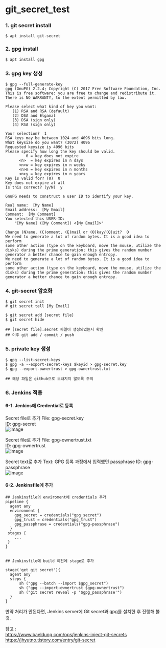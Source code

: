 # git_secret_test


### 1. git secret install


```
$ apt install git-secret
```

###  2. gpg install
```
$ apt install gpg
```

### 3. gpg key 생성
```
$ gpg --full-generate-key
gpg (GnuPG) 2.2.4; Copyright (C) 2017 Free Software Foundation, Inc.
This is free software: you are free to change and redistribute it.
There is NO WARRANTY, to the extent permitted by law.

Please select what kind of key you want:
   (1) RSA and RSA (default)
   (2) DSA and Elgamal
   (3) DSA (sign only)
   (4) RSA (sign only)

Your selection?  1 
RSA keys may be between 1024 and 4096 bits long.
What keysize do you want? (3072) 4096
Requested keysize is 4096 bits
Please specify how long the key should be valid.
         0 = key does not expire
      <n>  = key expires in n days
      <n>w = key expires in n weeks
      <n>m = key expires in n months
      <n>y = key expires in n years
Key is valid for? (0)  0 
Key does not expire at all
Is this correct? (y/N)  y 

GnuPG needs to construct a user ID to identify your key.

Real name:  [My Name]
Email address:  [My Email]
Comment:  [My Comment] 
You selected this USER-ID:
    "[My Name] ([My Comment]) <[My Email]>"

Change (N)ame, (C)omment, (E)mail or (O)kay/(Q)uit?  O 
We need to generate a lot of random bytes. It is a good idea to perform
some other action (type on the keyboard, move the mouse, utilize the
disks) during the prime generation; this gives the random number
generator a better chance to gain enough entropy.
We need to generate a lot of random bytes. It is a good idea to perform
some other action (type on the keyboard, move the mouse, utilize the
disks) during the prime generation; this gives the random number
generator a better chance to gain enough entropy.

```




### 4. git-secret 암호화
```
$ git secret init
# git secret tell [My Email]

$ git secret add [secret file]
$ git secret hide

## [secret file].secret 파일이 생성되었는지 확인
## 이후 git add / commit / push
```


### 5. private key 생성
```
$ gpg --list-secret-keys
$ gpg -a --export-secret-keys $keyid > gpg-secret.key
$ gpg --export-ownertrust > gpg-ownertrust.txt

## 해당 파일은 github으로 보내지지 않도록 주의
```



### 6. Jenkins 적용

#### 6-1. Jenkins에 Credential로 등록

Secret file로 추가
File: gpg-secret.key    
ID: gpg-secret    
![image](https://user-images.githubusercontent.com/81093419/197101273-db3bfdec-f920-4675-8ef2-30d641ad2f04.png)
   
     
Secret file로 추가
File: gpg-ownertrust.txt  
ID: gpg-ownertrust    
![image](https://user-images.githubusercontent.com/81093419/197101314-abe36740-1164-4092-93fb-efb663a72d62.png)

Secret text로 추가
Text: GPG 등록 과정에서 입력했던 passphrase
ID: gpg-passphrase   
![image](https://user-images.githubusercontent.com/81093419/197101323-1da3f632-c853-4784-b9cc-8128e72631a3.png)


#### 6-2. Jenkinsfile에 추가

```
## Jenkinsfile의 enviroment에 credentials 추가
pipeline {
  agent any
  environment {
    gpg_secret = credentials("gpg_secret")
    gpg_trust = credentials("gpg_trust")
    gpg_passphrase = credentials("gpg-passphrase")
  }
 stages {
    ...
 }
}
  
  
## Jenkinsfile에 build 이전에 stage로 추가

stage('get git secret'){
  agent any
  steps {
      sh ("gpg --batch --import $gpg_secret")
      sh ("gpg --import-ownertrust $gpg-ownertrust")
      sh ("git secret reveal -p '$gpg_passphrase'")
  }
}
```


만약 처리가 안된다면, Jenkins server에 Git secret과 gpg를 설치한 후 진행해 볼 것.

참고 :    
https://www.baeldung.com/ops/jenkins-inject-git-secrets   
https://jhyutno.tistory.com/entry/git-secret
